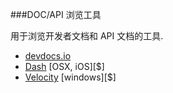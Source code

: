 ###DOC/API 浏览工具

用于浏览开发者文档和 API 文档的工具.

<ul>
<li><a href="http://devdocs.io/">devdocs.io</a></li>
<li><a href="https://kapeli.com/dash">Dash</a> [OSX, iOS][$]</li>
<li><a href="https://velocity.silverlakesoftware.com/">Velocity</a> [windows][$]</li>
</ul>